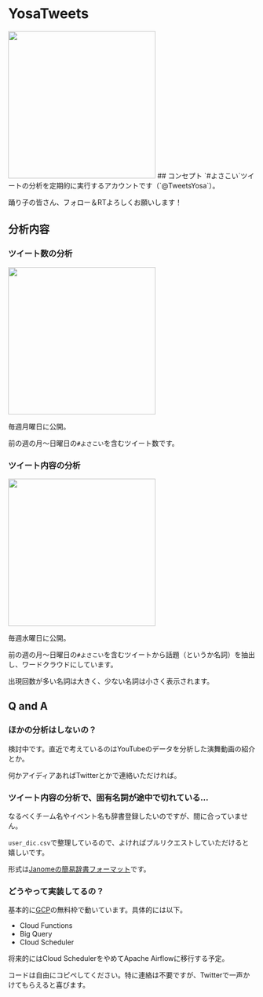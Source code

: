 # YosaTweets
<img src="https://user-images.githubusercontent.com/26474260/76974627-c591a200-6974-11ea-95c0-edc3dd7a40a5.jpg" width="300px">
## コンセプト
`#よさこい`ツイートの分析を定期的に実行するアカウントです（`@TweetsYosa`）。

踊り子の皆さん、フォロー＆RTよろしくお願いします！

## 分析内容
### ツイート数の分析
<img src="https://user-images.githubusercontent.com/26474260/76974158-33899980-6974-11ea-8b59-bb8292bbf5ff.png" width="300px">

毎週月曜日に公開。

前の週の月～日曜日の`#よさこい`を含むツイート数です。

### ツイート内容の分析
<img src="https://user-images.githubusercontent.com/26474260/76974163-34bac680-6974-11ea-9f51-39ffd23acd70.png" width="300px">

毎週水曜日に公開。

前の週の月～日曜日の`#よさこい`を含むツイートから話題（というか名詞）を抽出し、ワードクラウドにしています。

出現回数が多い名詞は大きく、少ない名詞は小さく表示されます。

## Q and A
### ほかの分析はしないの？
検討中です。直近で考えているのはYouTubeのデータを分析した演舞動画の紹介とか。

何かアイディアあればTwitterとかで連絡いただければ。

### ツイート内容の分析で、固有名詞が途中で切れている...
なるべくチーム名やイベント名も辞書登録したいのですが、間に合っていません。

`user_dic.csv`で整理しているので、よければプルリクエストしていただけると嬉しいです。

形式は[Janomeの簡易辞書フォーマット](https://mocobeta.github.io/janome/#v0-2-7)です。

### どうやって実装してるの？
基本的に[GCP](https://cloud.google.com/?hl=ja)の無料枠で動いています。具体的には以下。

- Cloud Functions
- Big Query
- Cloud Scheduler

将来的にはCloud SchedulerをやめてApache Airflowに移行する予定。

コードは自由にコピペしてください。特に連絡は不要ですが、Twitterで一声かけてもらえると喜びます。

